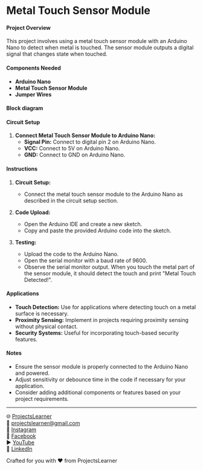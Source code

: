 # Metal Touch Sensor Module

#### Project Overview

This project involves using a metal touch sensor module with an Arduino Nano to detect when metal is touched. The sensor module outputs a digital signal that changes state when touched.

#### Components Needed

- **Arduino Nano**
- **Metal Touch Sensor Module**
- **Jumper Wires**

#### Block diagram


#### Circuit Setup

1. **Connect Metal Touch Sensor Module to Arduino Nano:**
   - **Signal Pin:** Connect to digital pin 2 on Arduino Nano.
   - **VCC:** Connect to 5V on Arduino Nano.
   - **GND:** Connect to GND on Arduino Nano.

#### Instructions

1. **Circuit Setup:**
   - Connect the metal touch sensor module to the Arduino Nano as described in the circuit setup section.

2. **Code Upload:**
   - Open the Arduino IDE and create a new sketch.
   - Copy and paste the provided Arduino code into the sketch.

3. **Testing:**
   - Upload the code to the Arduino Nano.
   - Open the serial monitor with a baud rate of 9600.
   - Observe the serial monitor output. When you touch the metal part of the sensor module, it should detect the touch and print "Metal Touch Detected!".

#### Applications

- **Touch Detection:** Use for applications where detecting touch on a metal surface is necessary.
- **Proximity Sensing:** Implement in projects requiring proximity sensing without physical contact.
- **Security Systems:** Useful for incorporating touch-based security features.

#### Notes

- Ensure the sensor module is properly connected to the Arduino Nano and powered.
- Adjust sensitivity or debounce time in the code if necessary for your application.
- Consider adding additional components or features based on your project requirements.

---

🌐 [ProjectsLearner](https://projectslearner.com/learn/arduino-nano-metal-touch-sensor-module)  
📧 [projectslearner@gmail.com](mailto:projectslearner@gmail.com)  
📸 [Instagram](https://www.instagram.com/projectslearner/)  
📘 [Facebook](https://www.facebook.com/projectslearner)  
▶️ [YouTube](https://www.youtube.com/@ProjectsLearner)  
📘 [LinkedIn](https://www.linkedin.com/in/projectslearner)  

Crafted for you with ❤️ from ProjectsLearner